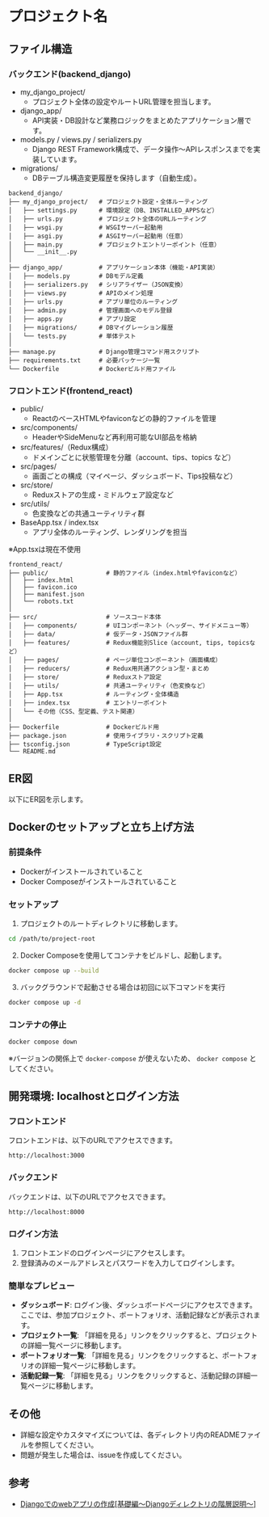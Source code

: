 # プロジェクト名

## ファイル構造

### バックエンド(backend_django)

- my_django_project/
  - プロジェクト全体の設定やルートURL管理を担当します。
- django_app/
  - API実装・DB設計など業務ロジックをまとめたアプリケーション層です。
- models.py / views.py / serializers.py
  - Django REST Framework構成で、データ操作〜APIレスポンスまでを実装しています。
- migrations/
  - DBテーブル構造変更履歴を保持します（自動生成）。

```
backend_django/
├── my_django_project/   # プロジェクト設定・全体ルーティング
│   ├── settings.py      # 環境設定（DB、INSTALLED_APPSなど）
│   ├── urls.py          # プロジェクト全体のURLルーティング
│   ├── wsgi.py          # WSGIサーバー起動用
│   ├── asgi.py          # ASGIサーバー起動用（任意）
│   ├── main.py          # プロジェクトエントリーポイント（任意）
│   └── __init__.py
│
├── django_app/          # アプリケーション本体（機能・API実装）
│   ├── models.py        # DBモデル定義
│   ├── serializers.py   # シリアライザー（JSON変換）
│   ├── views.py         # APIのメイン処理
│   ├── urls.py          # アプリ単位のルーティング
│   ├── admin.py         # 管理画面へのモデル登録
│   ├── apps.py          # アプリ設定
│   ├── migrations/      # DBマイグレーション履歴
│   └── tests.py         # 単体テスト
│
├── manage.py            # Django管理コマンド用スクリプト
├── requirements.txt     # 必要パッケージ一覧
└── Dockerfile           # Dockerビルド用ファイル
```




### フロントエンド(frontend_react)

- public/
  - ReactのベースHTMLやfaviconなどの静的ファイルを管理
- src/components/
  - HeaderやSideMenuなど再利用可能なUI部品を格納
- src/features/（Redux構成）
  - ドメインごとに状態管理を分離（account、tips、topics など）
- src/pages/
  - 画面ごとの構成（マイページ、ダッシュボード、Tips投稿など）
- src/store/
  - Reduxストアの生成・ミドルウェア設定など
- src/utils/
  - 色変換などの共通ユーティリティ群
- BaseApp.tsx / index.tsx
  - アプリ全体のルーティング、レンダリングを担当

※App.tsxは現在不使用

```
frontend_react/
├── public/                # 静的ファイル（index.htmlやfaviconなど）
│   ├── index.html
│   ├── favicon.ico
│   ├── manifest.json
│   └── robots.txt
│
├── src/                   # ソースコード本体
│   ├── components/        # UIコンポーネント（ヘッダー、サイドメニュー等）
│   ├── data/              # 仮データ・JSONファイル群
│   ├── features/          # Redux機能別Slice（account, tips, topicsなど）
│   ├── pages/             # ページ単位コンポーネント（画面構成）
│   ├── reducers/          # Redux用共通アクション型・まとめ
│   ├── store/             # Reduxストア設定
│   ├── utils/             # 共通ユーティリティ（色変換など）
│   ├── App.tsx            # ルーティング・全体構造
│   ├── index.tsx          # エントリーポイント
│   └── その他（CSS、型定義、テスト関連）
│
├── Dockerfile             # Dockerビルド用
├── package.json           # 使用ライブラリ・スクリプト定義
├── tsconfig.json          # TypeScript設定
└── README.md
```


## ER図

以下にER図を示します。


## Dockerのセットアップと立ち上げ方法

### 前提条件

- Dockerがインストールされていること
- Docker Composeがインストールされていること

### セットアップ

1. プロジェクトのルートディレクトリに移動します。

```bash
cd /path/to/project-root
```

2. Docker Composeを使用してコンテナをビルドし、起動します。

```bash
docker compose up --build
```

3. バックグラウンドで起動させる場合は初回に以下コマンドを実行

```bash
docker compose up -d
```


### コンテナの停止

```bash
docker compose down
```

※バージョンの関係上で `docker-compose` が使えないため、 `docker compose` としてください。


## 開発環境: localhostとログイン方法

### フロントエンド
フロントエンドは、以下のURLでアクセスできます。

```
http://localhost:3000
```

### バックエンド
バックエンドは、以下のURLでアクセスできます。

```
http://localhost:8000
```

### ログイン方法

1. フロントエンドのログインページにアクセスします。
2. 登録済みのメールアドレスとパスワードを入力してログインします。

### 簡単なプレビュー

- **ダッシュボード**: ログイン後、ダッシュボードページにアクセスできます。ここでは、参加プロジェクト、ポートフォリオ、活動記録などが表示されます。
- **プロジェクト一覧**: 「詳細を見る」リンクをクリックすると、プロジェクトの詳細一覧ページに移動します。
- **ポートフォリオ一覧**: 「詳細を見る」リンクをクリックすると、ポートフォリオの詳細一覧ページに移動します。
- **活動記録一覧**: 「詳細を見る」リンクをクリックすると、活動記録の詳細一覧ページに移動します。

## その他

- 詳細な設定やカスタマイズについては、各ディレクトリ内のREADMEファイルを参照してください。
- 問題が発生した場合は、issueを作成してください。


## 参考

- [Djangoでのwebアプリの作成[基礎編〜Djangoディレクトリの階層説明〜]](https://qiita.com/JavaLangRuntimeException/items/8787692aaf9b1d943205)
